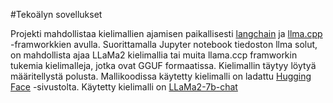 #Tekoälyn sovellukset

Projekti mahdollistaa kielimallien ajamisen paikallisesti [langchain](https://python.langchain.com/) ja [llma.cpp](https://github.com/ggerganov/llama.cpp) -framworkkien avulla. Suorittamalla Jupyter notebook tiedoston llma solut, on mahdollista ajaa LLaMa2 kielimallia tai muita llama.ccp framworkin tukemia kielimalleja, jotka ovat GGUF formaatissa.
Kielimallin täytyy löytyä määritellystä polusta. Mallikoodissa käytetty kielimalli on ladattu [Hugging Face](https://huggingface.co/) -sivustolta. Käytetty kielimalli on [LLaMa2-7b-chat](https://huggingface.co/TheBloke/Llama-2-7B-Chat-GGUF)

